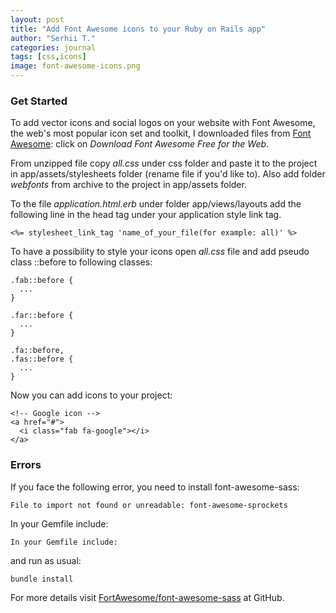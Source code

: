 ```yaml
---
layout: post
title: "Add Font Awesome icons to your Ruby on Rails app"
author: "Serhii T."
categories: journal
tags: [css,icons]
image: font-awesome-icons.png
---
```


### Get Started

To add vector icons and social logos on your website with Font Awesome, the web's most popular icon set and toolkit, I downloaded files from [Font Awesome](https://fontawesome.com/v5.15/how-to-use/on-the-web/setup/hosting-font-awesome-yourself): click on _Download Font Awesome Free for the Web_.

From unzipped file copy _all.css_ under css folder and paste it to the project in app/assets/stylesheets folder (rename file if you'd like to).
Also add folder _webfonts_ from archive to the project in app/assets folder.

To the file _application.html.erb_ under folder app/views/layouts add the following line in the head tag under your application style link tag. 

```
<%= stylesheet_link_tag 'name_of_your_file(for example: all)' %>
```

To have a possibility to style your icons open _all.css_ file and add pseudo class ::before to following classes:

```
.fab::before {
  ...
}

.far::before {
  ...
}

.fa::before,
.fas::before {
  ... 
}
```

Now you can add icons to your project:
```
<!-- Google icon -->
<a href="#">
  <i class="fab fa-google"></i>
</a>
```

### Errors

If you face the following error, you need to install font-awesome-sass:
```
File to import not found or unreadable: font-awesome-sprockets
```

In your Gemfile include:
```
In your Gemfile include:
```
and run as usual:
```
bundle install
```
For more details visit [FortAwesome/font-awesome-sass](https://github.com/FortAwesome/font-awesome-sass) at GitHub.

